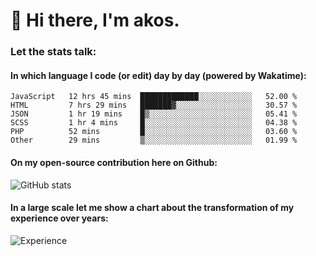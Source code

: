 # 👋 Hi there, I'm akos. 


### Let the stats talk:


#### In which language I code (or edit) day by day (powered by Wakatime): 

<!--START_SECTION:waka-->

```text
JavaScript   12 hrs 45 mins  █████████████░░░░░░░░░░░░   52.00 %
HTML         7 hrs 29 mins   ███████▓░░░░░░░░░░░░░░░░░   30.57 %
JSON         1 hr 19 mins    █▒░░░░░░░░░░░░░░░░░░░░░░░   05.41 %
SCSS         1 hr 4 mins     █░░░░░░░░░░░░░░░░░░░░░░░░   04.38 %
PHP          52 mins         █░░░░░░░░░░░░░░░░░░░░░░░░   03.60 %
Other        29 mins         ▒░░░░░░░░░░░░░░░░░░░░░░░░   01.99 %
```

<!--END_SECTION:waka-->

#### On my open-source contribution here on Github:
 
![GitHub stats](https://github-readme-stats.vercel.app/api?username=akosbalasko)

#### In a large scale let me show a chart about the transformation of my experience over years:   

![Experience](https://cr-skills-chart-widget.azurewebsites.net/api/api?username=akosbalasko)

